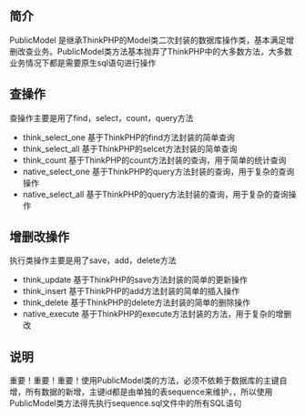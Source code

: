 ﻿## 简介

PublicModel 是继承ThinkPHP的Model类二次封装的数据库操作类，基本满足增删改查业务。PublicModel类方法基本抛弃了ThinkPHP中的大多数方法，大多数业务情况下都是需要原生sql语句进行操作

## 查操作

查操作主要是用了find，select，count，query方法

*  think_select_one 基于ThinkPHP的find方法封装的简单查询
*  think_select_all 基于ThinkPHP的selcet方法封装的简单查询
*  think_count 基于ThinkPHP的count方法封装的查询，用于简单的统计查询
*  native_select_one 基于ThinkPHP的query方法封装的查询，用于复杂的查询操作
*  native_select_all 基于ThinkPHP的query方法封装的查询，用于复杂的查询操作

## 增删改操作

执行类操作主要是用了save，add，delete方法

*  think_update 基于ThinkPHP的save方法封装的简单的更新操作
*  think_insert 基于ThinkPHP的add方法封装的简单的插入操作
*  think_delete 基于ThinkPHP的delete方法封装的简单的删除操作
*  native_execute 基于ThinkPHP的execute方法封装的方法，用于复杂的增删改

## 说明
重要！重要！重要！使用PublicModel类的方法，必须不依赖于数据库的主键自增，所有数据的新增，主键id都是由单独的表sequence来维护，，所以使用PublicModel类方法得先执行sequence.sql文件中的所有SQL语句

